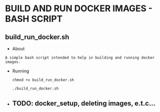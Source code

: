 # BUILD AND RUN DOCKER IMAGES - BASH SCRIPT

## build_run_docker.sh
- About
 ~~~
 A simple bash script intended to help in building and running docker images.
 
 ~~~

- Running

    `chmod +x build_run_docker.sh
    `

    `./build_run_docker.sh
    `

- ## TODO: docker_setup, deleting images, e.t.c...